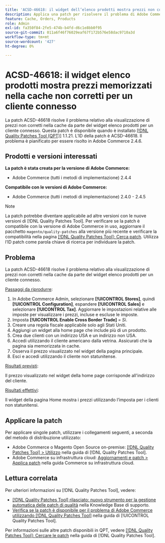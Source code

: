 ```yaml
---
title: 'ACSD-46618: il widget dell’elenco prodotti mostra prezzi non corretti nella cache per il cliente connesso'
description: Applica una patch per risolvere il problema di Adobe Commerce, in cui il widget dell’elenco dei prodotti mostra prezzi memorizzati nella cache non corretti per un cliente connesso.
feature: Cache, Orders, Products
role: Admin
exl-id: fa350f84-2fe5-474b-b4fd-d6c1e8bb0f95
source-git-commit: 011a6f46f76029eaf67f172b576e58dac9710a3d
workflow-type: tm+mt
source-wordcount: '427'
ht-degree: 0%

---
```


# ACSD-46618: il widget elenco prodotti mostra prezzi memorizzati nella cache non corretti per un cliente connesso

La patch ACSD-46618 risolve il problema relativo alla visualizzazione di prezzi non corretti nella cache da parte del widget elenco prodotti per un cliente connesso. Questa patch è disponibile quando è installato [[!DNL Quality Patches Tool (QPT)]](https://experienceleague.adobe.com/docs/commerce-knowledge-base/kb/announcements/commerce-announcements/magento-quality-patches-released-new-tool-to-self-serve-quality-patches.html) 1.1.21. L’ID della patch è ACSD-46618. Il problema è pianificato per essere risolto in Adobe Commerce 2.4.6.

## Prodotti e versioni interessati

**La patch è stata creata per la versione di Adobe Commerce:**
* Adobe Commerce (tutti i metodi di implementazione) 2.4.4

**Compatibile con le versioni di Adobe Commerce:**
* Adobe Commerce (tutti i metodi di implementazione) 2.4.0 - 2.4.5

>[!NOTE]
>
>La patch potrebbe diventare applicabile ad altre versioni con le nuove versioni di [!DNL Quality Patches Tool]. Per verificare se la patch è compatibile con la versione di Adobe Commerce in uso, aggiornare il pacchetto `magento/quality-patches` alla versione più recente e verificare la compatibilità nella pagina [[!DNL Quality Patches Tool]: Cerca patch](https://experienceleague.adobe.com/tools/commerce-quality-patches/index.html). Utilizza l’ID patch come parola chiave di ricerca per individuare la patch.

## Problema

La patch ACSD-46618 risolve il problema relativo alla visualizzazione di prezzi non corretti nella cache da parte del widget elenco prodotti per un cliente connesso.

<u>Passaggi da riprodurre</u>:

1. In Adobe Commerce Admin, selezionare **[!UICONTROL Stores]**, quindi **[!UICONTROL Configuration]**, espandere **[!UICONTROL Sales]** e selezionare **[!UICONTROL Tax]**. Aggiornare le impostazioni relative alle imposte per visualizzare i prezzi, incluse e escluse le imposte.
1. Imposta **[!UICONTROL Enable Cross Border Trade]** = _Sì_.
1. Creare una regola fiscale applicabile solo agli Stati Uniti.
1. Aggiungi un widget alla home page che include più di un prodotto.
1. Crea due clienti con un indirizzo USA e un indirizzo non USA.
1. Accedi utilizzando il cliente americano dalla vetrina. Assicurati che la pagina sia memorizzata in cache.
1. Osserva il prezzo visualizzato nel widget della pagina principale.
1. Esci e accedi utilizzando il cliente non statunitense.

<u>Risultati previsti</u>:

Il prezzo visualizzato nel widget della home page corrisponde all&#39;indirizzo del cliente.

<u>Risultati effettivi</u>:

Il widget della pagina Home mostra i prezzi utilizzando l’imposta per i clienti non statunitensi.

## Applicare la patch

Per applicare singole patch, utilizzare i collegamenti seguenti, a seconda del metodo di distribuzione utilizzato:

* Adobe Commerce o Magento Open Source on-premise: [[!DNL Quality Patches Tool] > Utilizzo](/help/tools/quality-patches-tool/usage.md) nella guida di [!DNL Quality Patches Tool].
* Adobe Commerce su infrastruttura cloud: [Aggiornamenti e patch > Applica patch](https://experienceleague.adobe.com/docs/commerce-cloud-service/user-guide/develop/upgrade/apply-patches.html) nella guida Commerce su infrastruttura cloud.

## Lettura correlata

Per ulteriori informazioni su [!DNL Quality Patches Tool], vedere:

* [[!DNL Quality Patches Tool] rilasciato: nuovo strumento per la gestione automatica delle patch di qualità](https://experienceleague.adobe.com/en/docs/commerce-operations/tools/quality-patches-tool/quality-patches-tool-to-self-serve-quality-patches) nella Knowledge Base di supporto.
* [Verifica se la patch è disponibile per il problema di Adobe Commerce utilizzando  [!DNL Quality Patches Tool]](/help/tools/quality-patches-tool/patches-available-in-qpt/check-patch-for-magento-issue-with-magento-quality-patches.md) nella guida di [!UICONTROL Quality Patches Tool].


Per informazioni sulle altre patch disponibili in QPT, vedere [[!DNL Quality Patches Tool]: Cercare le patch](https://experienceleague.adobe.com/tools/commerce-quality-patches/index.html) nella guida di [!DNL Quality Patches Tool].
